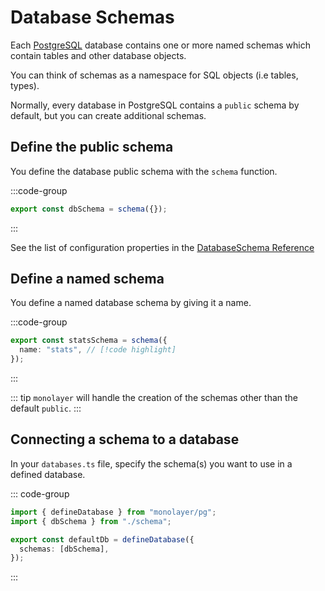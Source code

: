 # Database Schemas

Each [PostgreSQL](https://www.postgresql.org) database contains one or more named schemas which contain tables and other database objects.

You can think of schemas as a namespace for SQL objects (i.e tables, types).

Normally, every database in PostgreSQL contains a `public` schema by default, but you can create additional schemas.

## Define the public schema

You define the database public schema with the `schema` function.

:::code-group
```ts [schema.ts]
export const dbSchema = schema({});
```
:::

See the list of configuration properties in the [DatabaseSchema Reference](./../../reference/api/pg/type-aliases/DatabaseSchema.md#type-declaration)

## Define a named schema

You define a named database schema by giving it a name.

:::code-group
```ts [schema.ts]
export const statsSchema = schema({
  name: "stats", // [!code highlight]
});
```
:::

::: tip
`monolayer` will handle the creation of the schemas other than the default `public`.
:::

## Connecting a schema to a database

In your `databases.ts` file, specify the schema(s) you want to use in a defined database.

::: code-group
```ts [databases.ts]
import { defineDatabase } from "monolayer/pg";
import { dbSchema } from "./schema";

export const defaultDb = defineDatabase({
  schemas: [dbSchema],
});
```
:::
